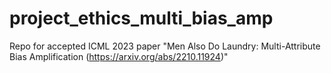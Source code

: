 # project_ethics_multi_bias_amp
Repo for accepted ICML 2023 paper "Men Also Do Laundry: Multi-Attribute Bias Amplification (https://arxiv.org/abs/2210.11924)"
